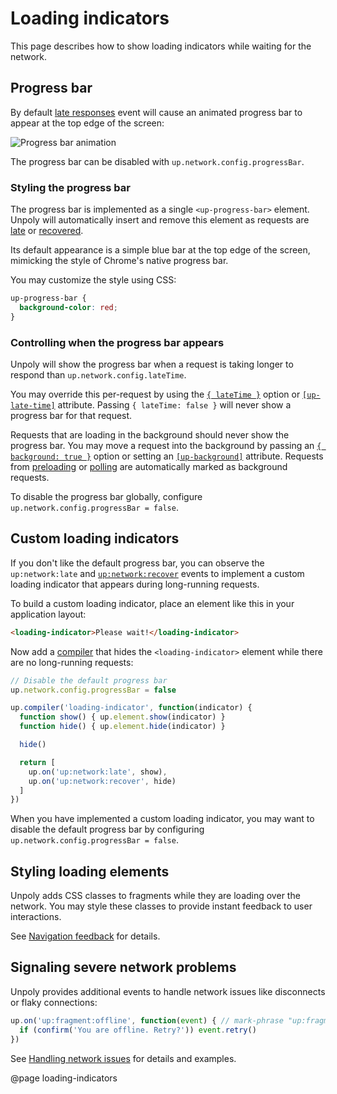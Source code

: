 Loading indicators
==================

This page describes how to show loading indicators while waiting for the network.


Progress bar
------------

By default [late responses](/up:network:late) event will cause an animated
progress bar to appear at the top edge of the screen:

![Progress bar animation](images/progress-bar.gif)

The progress bar can be disabled with `up.network.config.progressBar`.


### Styling the progress bar

The progress bar is implemented as a single `<up-progress-bar>` element.
Unpoly will automatically insert and remove this element as requests
are [late](/up:network:late) or [recovered](up:network:recover).

Its default appearance is a simple blue bar at the top edge of the screen,
mimicking the style of Chrome's native progress bar.

You may customize the style using CSS:

```css
up-progress-bar {
  background-color: red;
}
```


### Controlling when the progress bar appears

Unpoly will show the progress bar when a request is taking longer to respond
than `up.network.config.lateTime`.

You may override this per-request by using the [`{ lateTime }`](/up.render#options.lateTime)
option or [`[up-late-time]`](/up-follow#up-late-time) attribute. Passing `{ lateTime: false }` will
never show a progress bar for that request.

Requests that are loading in the background should never show the progress bar. 
You may move a request into the background by passing an [`{ background: true }`](/up.render#options.background) option
or setting an [`[up-background]`](/up-follow#up-background) attribute.  Requests from [preloading](/preloading) or [polling](/up-poll) are automatically
marked as background requests.

To disable the progress bar globally, configure `up.network.config.progressBar = false`.


Custom loading indicators
-------------------------

If you don't like the default progress bar, you can observe the `up:network:late`
and [`up:network:recover`](/up:network:recover) events to implement a custom
loading indicator that appears during long-running requests.

To build a custom loading indicator, place an element like this in your application layout:

```html
<loading-indicator>Please wait!</loading-indicator>
```

Now add a [compiler](/up.compiler) that hides the `<loading-indicator>` element
while there are no long-running requests:

```js
// Disable the default progress bar
up.network.config.progressBar = false

up.compiler('loading-indicator', function(indicator) {
  function show() { up.element.show(indicator) }
  function hide() { up.element.hide(indicator) }

  hide()

  return [
    up.on('up:network:late', show),
    up.on('up:network:recover', hide)
  ]
})
```

When you have implemented a custom loading indicator, you may want to disable the default progress bar
by configuring `up.network.config.progressBar = false`.



Styling loading elements
------------------------

Unpoly adds CSS classes to fragments while they are loading over the network.
You may style these classes to provide instant feedback to user interactions.

See [Navigation feedback](/up.feedback) for details.


Signaling severe network problems
----------------------------------

Unpoly provides additional events to handle network issues like disconnects or flaky connections:

```js
up.on('up:fragment:offline', function(event) { // mark-phrase "up:fragment:offline"
  if (confirm('You are offline. Retry?')) event.retry()
})
```

See [Handling network issues](/network-issues) for details and examples.


@page loading-indicators
